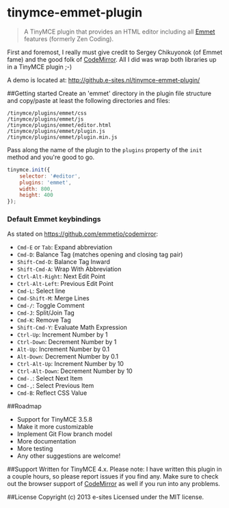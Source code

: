 tinymce-emmet-plugin
====================

<blockquote><p>A TinyMCE plugin that provides an HTML editor including all <a href="https://github.com/emmetio/emmet" target="_blank">Emmet</a> features (formerly Zen Coding).</p></blockquote>

First and foremost, I really must give credit to Sergey Chikuyonok (of Emmet fame) and the good folk of <a href="http://codemirror.net/" target="_blank">CodeMirror</a>.
All I did was wrap both libraries up in a TinyMCE plugin ;-)

A demo is located at: <a href="http://github.e-sites.nl/tinymce-emmet-plugin/">http://github.e-sites.nl/tinymce-emmet-plugin/</a>

##Getting started
Create an 'emmet' directory in the plugin file structure and copy/paste at least the following directories and files:

```
/tinymce/plugins/emmet/css
/tinymce/plugins/emmet/js
/tinymce/plugins/emmet/editor.html
/tinymce/plugins/emmet/plugin.js
/tinymce/plugins/emmet/plugin.min.js
```

Pass along the name of the plugin to the <code>plugins</code> property of the <code>init</code> method and you're good to go.
```js
tinymce.init({
	selector: '#editor',
	plugins: 'emmet',
	width: 800,
	height: 400
});
```

### Default Emmet keybindings
As stated on <a href="https://github.com/emmetio/codemirror">https://github.com/emmetio/codemirror</a>:

* `Cmd-E` or `Tab`: Expand abbreviation
* `Cmd-D`: Balance Tag (matches opening and closing tag pair)
* `Shift-Cmd-D`: Balance Tag Inward
* `Shift-Cmd-A`: Wrap With Abbreviation
* `Ctrl-Alt-Right`: Next Edit Point
* `Ctrl-Alt-Left`: Previous Edit Point
* `Cmd-L`: Select line
* `Cmd-Shift-M`: Merge Lines
* `Cmd-/`: Toggle Comment
* `Cmd-J`: Split/Join Tag
* `Cmd-K`: Remove Tag
* `Shift-Cmd-Y`: Evaluate Math Expression
* `Ctrl-Up`: Increment Number by 1
* `Ctrl-Down`: Decrement Number by 1
* `Alt-Up`: Increment Number by 0.1
* `Alt-Down`: Decrement Number by 0.1
* `Ctrl-Alt-Up`: Increment Number by 10
* `Ctrl-Alt-Down`: Decrement Number by 10
* `Cmd-.`: Select Next Item
* `Cmd-,`: Select Previous Item
* `Cmd-B`: Reflect CSS Value

##Roadmap
* Support for TinyMCE 3.5.8
* Make it more customizable
* Implement Git Flow branch model
* More documentation
* More testing
* Any other suggestions are welcome!

##Support
Written for TinyMCE 4.x.
Please note: I have written this plugin in a couple hours, so please report issues if you find any.
Make sure to check out the browser support of <a href="http://codemirror.net/#browsersupport">CodeMirror</a> as well if you run into any problems.

##License
Copyright (c) 2013 e-sites Licensed under the MIT license.
